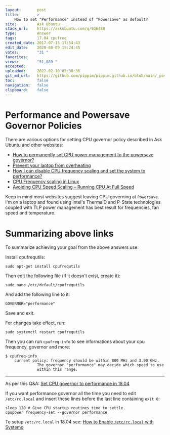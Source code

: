 ```yaml
---
layout:       post
title:        >
    How to set "Performance" instead of "Powersave" as default?
site:         Ask Ubuntu
stack_url:    https://askubuntu.com/q/936488
type:         Answer
tags:         17.04 cpufreq
created_date: 2017-07-15 17:54:43
edit_date:    2020-08-09 15:24:45
votes:        "31 "
favorites:    
views:        "51,889 "
accepted:     
uploaded:     2022-02-10 05:38:36
git_md_url:   https://github.com/pippim/pippim.github.io/blob/main/_posts/2017/2017-07-15-How-to-set-_Performance_-instead-of-_Powersave_-as-default_.md
toc:          false
navigation:   false
clipboard:    false
---
```


# Performance and Powersave Governor Policies

There are various options for setting CPU governor policy described in Ask Ubuntu and other websites:

 - [How to permanently set CPU power management to the powersave governor?][1]
 - [Prevent your laptop from overheating][2]
 - [How I can disable CPU frequency scaling and set the system to performance?][3]
 - [CPU Frequency scaling in Linux][4]
 - [Avoiding CPU Speed Scaling – Running CPU At Full Speed][5]

Keep in mind most websites suggest leaving CPU governing at `Powersave`. I'm on a laptop and found using Intel's ThermalD and P-State technologies coupled with TLP power management has best result for frequencies, fan speed and temperature.

# Summarizing above links

To summarize achieving your goal from the above answers use:

Install cpufrequtils:

``` 
sudo apt-get install cpufrequtils
```

Then edit the following file (if it doesn't exist, create it):

``` 
sudo nano /etc/default/cpufrequtils
```

And add the following line to it:

``` 
GOVERNOR="performance"
```

Save and exit.

For changes take effect, run:

``` 
sudo systemctl restart cpufrequtils
```

Then you can run `cpufreq-info` to see informations about your cpu frequency, governor and more:

``` 
$ cpufreq-info
    current policy: frequency should be within 800 MHz and 3.90 GHz.
              The governor "performance" may decide which speed to use
              within this range.
```


----------

As per this Q&A: [Set CPU governor to performance in 18.04](https://askubuntu.com/a/1084727/307523)

If you want performance governor all the time you need to edit `/etc/rc.local` and insert these lines before the last line containing `exit 0`:

``` 
sleep 120 # Give CPU startup routines time to settle.
cpupower frequency-set --governor performance
```

To setup `/etc/rc.local` in 18.04 see: [How to Enable `/etc/rc.local` with Systemd](https://www.linuxbabe.com/linux-server/how-to-enable-etcrc-local-with-systemd)


  [1]: https://askubuntu.com/questions/410860/how-to-permanently-set-cpu-power-management-to-the-powersave-governor
  [2]: http://www.webupd8.org/2014/04/prevent-your-laptop-from-overheating.html
  [3]: https://askubuntu.com/questions/523640/how-i-can-disable-cpu-frequency-scaling-and-set-the-system-to-performance
  [4]: https://idebian.wordpress.com/2008/06/22/cpu-frequency-scaling-in-linux/
  [5]: http://www.servernoobs.com/avoiding-cpu-speed-scaling-in-modern-linux-distributions-running-cpu-at-full-speed-tips/
  [6]: https://blog.sleeplessbeastie.eu/2015/11/09/how-to-set-cpu-governor-at-boot/
